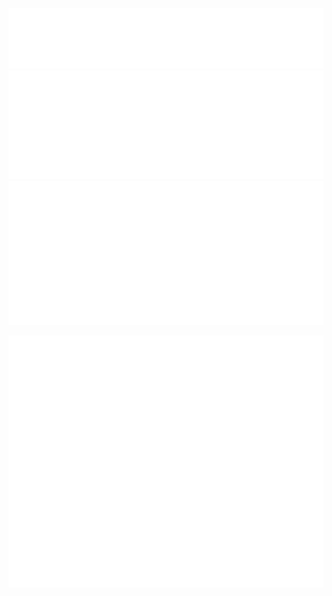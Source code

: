 <p>
  <img src="/metrics.classic.svg" alt="Metrics Classic">
  <img src="/metrics.plugin.languages.details.svg" alt="Metrics Language Details">
  <img src="/metrics.plugin.isocalendar.halfyear.svg" alt="Metrics IsoCalendar Half Year">
</p>
<p>
  <img src="/metrics.plugin.anilist.svg" alt="Metrics Anilist">
</p>

